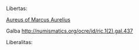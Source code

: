 Libertas:


[Aureus of Marcus Aurelius](http://numismatics.org/ocre/id/ric.3.m_aur.15)


Galba
http://numismatics.org/ocre/id/ric.1(2).gal.437


Liberalitas:

